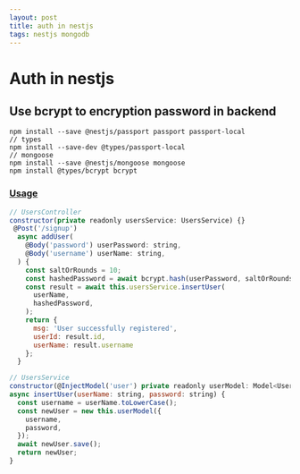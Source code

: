 ```yaml
---
layout: post
title: auth in nestjs
tags: nestjs mongodb
---
```


# Auth in nestjs

## Use bcrypt to encryption password in backend
```shell
npm install --save @nestjs/passport passport passport-local
// types
npm install --save-dev @types/passport-local
// mongoose
npm install --save @nestjs/mongoose mongoose
npm install @types/bcrypt bcrypt
```

### [Usage](https://www.loginradius.com/blog/engineering/guest-post/session-authentication-with-nestjs-and-mongodb/)
```js
// UsersController
constructor(private readonly usersService: UsersService) {}
 @Post('/signup')
  async addUser(
    @Body('password') userPassword: string,
    @Body('username') userName: string,
  ) {
    const saltOrRounds = 10;
    const hashedPassword = await bcrypt.hash(userPassword, saltOrRounds);
    const result = await this.usersService.insertUser(
      userName,
      hashedPassword,
    );
    return {
      msg: 'User successfully registered',
      userId: result.id,
      userName: result.username
    };
  }

// UsersService 
constructor(@InjectModel('user') private readonly userModel: Model<User>) {
async insertUser(userName: string, password: string) {
  const username = userName.toLowerCase();
  const newUser = new this.userModel({
    username,
    password,
  });
  await newUser.save();
  return newUser;
}
```